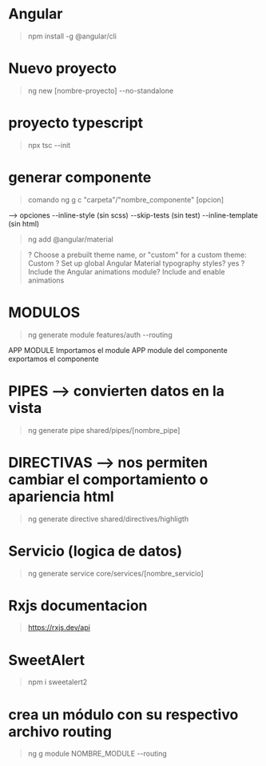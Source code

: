 # Angular 
> npm install -g @angular/cli                                                

# Nuevo proyecto
> ng new [nombre-proyecto] --no-standalone

# proyecto typescript
> npx tsc --init 

# generar componente 
> comando ng g c "carpeta"/"nombre_componente" [opcion]

--> opciones 
    --inline-style (sin scss)
    --skip-tests (sin test)
    --inline-template (sin html)


> ng add @angular/material

> ? Choose a prebuilt theme name, or "custom" for a custom theme: Custom
> ? Set up global Angular Material typography styles? yes
> ? Include the Angular animations module? Include and enable animations


# MODULOS
> ng generate module features/auth --routing

APP MODULE Importamos el  module 
APP module del componente exportamos el componente


# PIPES --> convierten datos en la vista
> ng  generate pipe shared/pipes/[nombre_pipe]

# DIRECTIVAS --> nos permiten cambiar el comportamiento o apariencia html
> ng generate directive shared/directives/highligth

# Servicio (logica de datos)
> ng generate service core/services/[nombre_servicio]

# Rxjs documentacion
> https://rxjs.dev/api

# SweetAlert

> npm i sweetalert2

# crea un módulo con su respectivo archivo routing

> ng g module NOMBRE_MODULE --routing
